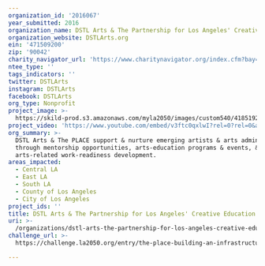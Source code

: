 ```yaml
---
organization_id: '2016067'
year_submitted: 2016
organization_name: DSTL Arts & The Partnership for Los Angeles' Creative Education (The PLACE)
organization_website: DSTLArts.org
ein: '471509200'
zip: '90042'
charity_navigator_url: 'https://www.charitynavigator.org/index.cfm?bay=search.profile&ein=471509200'
ntee_type: ''
tags_indicators: ''
twitter: DSTLArts
instagram: DSTLArts
facebook: DSTLArts
org_type: Nonprofit
project_image: >-
  https://skild-prod.s3.amazonaws.com/myla2050/images/custom540/4185192065741-team91.jpg
project_video: 'https://www.youtube.com/embed/v3ftc0qxlwI?rel=0?rel=0&amp;showinfo=0'
org_summary: >-
  DSTL Arts & The PLACE support & nurture emerging artists & arts administrators
  through mentorship opportunities, arts-education programs & events, &
  arts-related work-readiness development.
areas_impacted:
  - Central LA
  - East LA
  - South LA
  - County of Los Angeles
  - City of Los Angeles
project_ids: ''
title: DSTL Arts & The Partnership for Los Angeles' Creative Education (The PLACE)
uri: >-
  /organizations/dstl-arts-the-partnership-for-los-angeles-creative-education-the-place/
challenge_url: >-
  https://challenge.la2050.org/entry/the-place-building-an-infrastructure-of-support-for-emerging-artists-and-their-mentors

---
```

